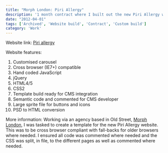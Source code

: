 ```yaml
---
title: "Morph London: Piri Allergy"
description: '1 month contract where I built out the new Piri Allergy website. Converting Photoshop designs to HTMl, CSS and JavaScript and ensuring that it was ready for content to be plugged in via their CMS with the use of placeholders.'
date: "2012-04-01"
tags: ['Archived', 'Website build', 'Contract', 'Custom build']
category: 'Work'
---
```


Website link: [Piri allergy](https://www.piriallergy.com "www.piriallergy.com")

Website features:

1. Customised carousel
2. Cross browser (IE7+) compatible
3. Hand coded JavaScript
4. jQuery
5. HTML4/5
6. CSS2
7. Template build ready for CMS integration
8. Semantic code and commented for CMS developer
9. Large sprite file for buttons and icons
10. PSD to HTML conversion

More information: Working via an agency based in Old Street, [Morph London](https://morphlondon.com/ "Morph London"), I was tasked to create a template for the new Piri Allergy website. This was to be cross browser compliant with fall-backs for older browsers where needed. I ensured all code was commented where needed and the CSS was split, in file, to the different pages as well as commented where needed.